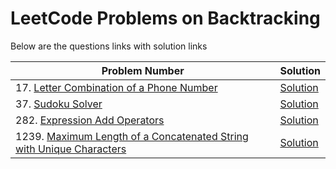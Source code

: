 # LeetCode Problems on Backtracking
Below are the questions links with solution links


|Problem Number|Solution|
|--------------|--------|
|17. [Letter Combination of a Phone Number](https://leetcode.com/problems/letter-combinations-of-a-phone-number)|[Solution](https://github.com/HarshOza36/LeetCode_Problems/blob/main/BackTracking/P17%20-%20letterCombinationOfAPhoneNumber.py)|
|37. [Sudoku Solver](https://leetcode.com/problems/sudoku-solver)|[Solution](https://github.com/HarshOza36/LeetCode_Problems/blob/main/Arrays%20and%20Matrix/P37%20-%20sudokuSolver.py)|
|282. [Expression Add Operators](https://leetcode.com/problems/expression-add-operators/)|[Solution](https://github.com/HarshOza36/LeetCode_Problems/blob/main/BackTracking/P282%20-%20ExpressionAddOperators.py)|
|1239. [Maximum Length of a Concatenated String with Unique Characters](https://leetcode.com/problems/maximum-length-of-a-concatenated-string-with-unique-characters)|[Solution](https://github.com/HarshOza36/LeetCode_Problems/blob/main/BackTracking/P1239%20-%20maxLengthofaConcatenatedStringwithUniqueCharacters.py)|


